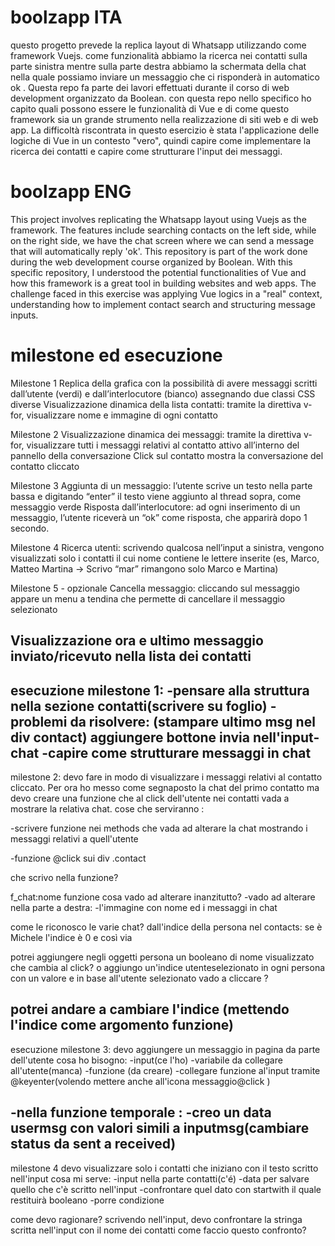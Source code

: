 # boolzapp ITA

questo progetto prevede la replica layout di Whatsapp utilizzando come framework Vuejs.
come funzionalità abbiamo la ricerca nei contatti sulla parte sinistra mentre sulla parte destra abbiamo la schermata della chat nella quale possiamo inviare un messaggio che ci risponderà in automatico ok .
Questa repo fa parte dei lavori effettuati durante il corso di web development organizzato da Boolean. con questa repo nello specifico ho capito quali possono essere le funzionalità di Vue e di come questo framework sia un grande strumento nella realizzazione di siti web e di web app.
La difficoltà riscontrata in questo esercizio è stata l'applicazione delle logiche di Vue in un contesto "vero", quindi capire come implementare la ricerca dei contatti e capire come strutturare l'input dei messaggi. 



# boolzapp ENG
This project involves replicating the Whatsapp layout using Vuejs as the framework. The features include searching contacts on the left side, while on the right side, we have the chat screen where we can send a message that will automatically reply 'ok'. This repository is part of the work done during the web development course organized by Boolean. With this specific repository, I understood the potential functionalities of Vue and how this framework is a great tool in building websites and web apps. The challenge faced in this exercise was applying Vue logics in a "real" context, understanding how to implement contact search and structuring message inputs.


# milestone ed esecuzione  
Milestone 1
Replica della grafica con la possibilità di avere messaggi scritti dall’utente (verdi) e dall’interlocutore (bianco) assegnando due classi CSS diverse
Visualizzazione dinamica della lista contatti: tramite la direttiva v-for, visualizzare nome e immagine di ogni contatto


Milestone 2
Visualizzazione dinamica dei messaggi: tramite la direttiva v-for, visualizzare tutti i messaggi relativi al contatto attivo all’interno del pannello della conversazione
Click sul contatto mostra la conversazione del contatto cliccato

Milestone 3
Aggiunta di un messaggio: l’utente scrive un testo nella parte bassa e digitando “enter” il testo viene aggiunto al thread sopra, come messaggio verde
Risposta dall’interlocutore: ad ogni inserimento di un messaggio, l’utente riceverà un “ok” come risposta, che apparirà dopo 1 secondo.


Milestone 4
Ricerca utenti: scrivendo qualcosa nell’input a sinistra, vengono visualizzati solo i contatti il cui nome contiene le lettere inserite (es, Marco, Matteo Martina -> Scrivo “mar” rimangono solo Marco e Martina)


Milestone 5 - opzionale
Cancella messaggio: cliccando sul messaggio appare un menu a tendina che permette di cancellare il messaggio selezionato

Visualizzazione ora e ultimo messaggio inviato/ricevuto nella lista dei contatti
--------------------------------
esecuzione milestone 1:
-pensare alla struttura nella sezione contatti(scrivere su foglio)
-problemi da risolvere:
(stampare ultimo msg nel div contact)
aggiungere bottone invia nell'input-chat
-capire come strutturare messaggi in chat
------------------------------
milestone 2:
devo fare in modo di visualizzare i messaggi relativi al  contatto cliccato.
Per ora ho messo come segnaposto la chat del primo contatto ma devo creare una funzione che al click dell'utente nei contatti vada a mostrare la relativa chat.
cose che serviranno :
 
-scrivere funzione nei methods che vada ad alterare la chat mostrando i messaggi relativi a quell'utente  

-funzione @click sui div .contact

che scrivo nella funzione?

f_chat:nome funzione
cosa vado ad alterare inanzitutto?
-vado ad alterare nella parte a destra:
-l'immagine con nome ed i messaggi in chat

come le riconosco le varie chat?
dall'indice della persona nel contacts: se è Michele l'indice è 0 e così via 

potrei aggiungere negli oggetti persona un booleano di nome visualizzato che cambia al click?
o aggiungo un'indice utenteselezionato in ogni persona con un valore e in base all'utente selezionato vado a cliccare ?

potrei andare a cambiare l'indice (mettendo l'indice come argomento funzione)
--------------------------

esecuzione milestone 3:
devo aggiungere un messaggio in pagina da parte dell'utente 
cosa ho bisogno:
-input(ce l'ho)
-variabile da collegare all'utente(manca)
-funzione (da creare)
-collegare funzione al'input tramite @keyenter(volendo mettere anche all'icona messaggio@click
)

-nella funzione temporale :
-creo un data usermsg con valori simili a inputmsg(cambiare status da sent a received)
------------------
milestone 4
devo visualizzare solo i contatti che iniziano con il testo scritto nell'input
cosa mi serve:
-input nella parte contatti(c'é)
-data per salvare quello che c'è scritto nell'input
-confrontare quel dato con startwith il quale restituirà booleano
-porre condizione

come devo ragionare?
scrivendo nell'input, devo confrontare la stringa scritta nell'input con il nome dei contatti 
come faccio questo confronto?